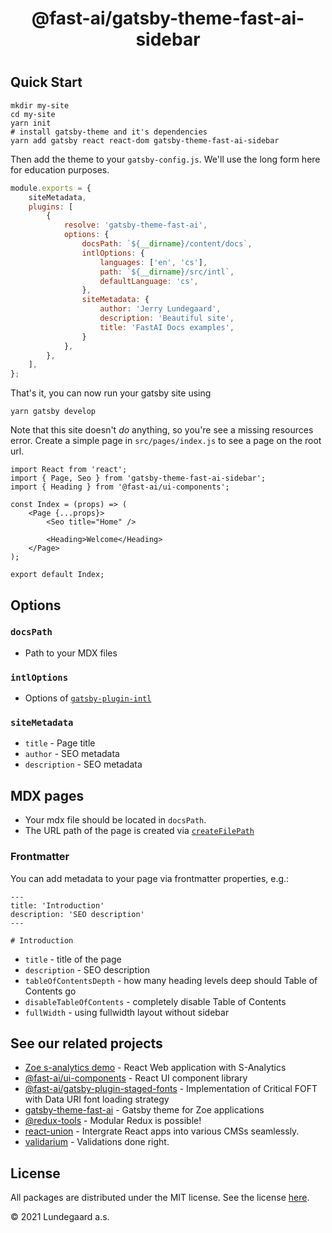 <h1 align="center">@fast-ai/gatsby-theme-fast-ai-sidebar</h1>

#

## Quick Start

```shell
mkdir my-site
cd my-site
yarn init
# install gatsby-theme and it's dependencies
yarn add gatsby react react-dom gatsby-theme-fast-ai-sidebar
```

Then add the theme to your `gatsby-config.js`. We'll use the long form
here for education purposes.

```js
module.exports = {
	siteMetadata,
	plugins: [
		{
			resolve: 'gatsby-theme-fast-ai',
			options: {
				docsPath: `${__dirname}/content/docs`,
				intlOptions: {
					languages: ['en', 'cs'],
					path: `${__dirname}/src/intl`,
					defaultLanguage: 'cs',
				},
				siteMetadata: {
					author: 'Jerry Lundegaard',
					description: 'Beautiful site',
					title: 'FastAI Docs examples',
				}
			},
		},
	],
};
```

That's it, you can now run your gatsby site using

```shell
yarn gatsby develop
```

Note that this site doesn't _do_ anything, so you're see a missing
resources error. Create a simple page in `src/pages/index.js` to see a
page on the root url.

```
import React from 'react';
import { Page, Seo } from 'gatsby-theme-fast-ai-sidebar';
import { Heading } from '@fast-ai/ui-components';

const Index = (props) => (
	<Page {...props}>
		<Seo title="Home" />

		<Heading>Welcome</Heading>
	</Page>
);

export default Index;
```

## Options

### `docsPath`
- Path to your MDX files

### `intlOptions`
- Options of [`gatsby-plugin-intl`](https://github.com/wiziple/gatsby-plugin-intl)

### `siteMetadata`

- `title` - Page title
- `author` - SEO metadata
- `description` - SEO metadata

## MDX pages
- Your mdx file should be located in `docsPath`.
- The URL path of the page is created via [`createFilePath`](https://www.gatsbyjs.com/plugins/gatsby-source-filesystem/#createfilepath)

### Frontmatter

You can add metadata to your page via frontmatter properties, e.g.:
```
---
title: 'Introduction'
description: 'SEO description'
---

# Introduction
```

- `title` - title of the page
- `description` - SEO description
- `tableOfContentsDepth` - how many heading levels deep should Table of Contents go
- `disableTableOfContents` - completely disable Table of Contents
- `fullWidth` - using fullwidth layout without sidebar

## See our related projects

- [Zoe s-analytics demo](https://github.com/lundegaard/fast-ai-zoe-demo) - React Web application with S-Analytics
- [@fast-ai/ui-components](https://github.com/lundegaard/gatsby-theme-fast-ai/tree/master/packages/ui-components) - React UI component library
- [@fast-ai/gatsby-plugin-staged-fonts](https://github.com/lundegaard/gatsby-theme-fast-ai/tree/master/packages/gatsby-plugin-staged-fonts) - Implementation of Critical FOFT with Data URI font loading strategy
- [gatsby-theme-fast-ai](https://github.com/lundegaard/gatsby-theme-fast-ai) - Gatsby theme for Zoe applications
- [@redux-tools](https://github.com/lundegaard/redux-tools) - Modular Redux is possible!
- [react-union](https://github.com/lundegaard/react-union) - Intergrate React apps into various CMSs seamlessly.
- [validarium](https://github.com/lundegaard/validarium) - Validations done right.

## License

All packages are distributed under the MIT license. See the license [here](https://github.com/lundegaard/gatsby-theme-fast-ai/blob/master/LICENSE).

© 2021 Lundegaard a.s.
